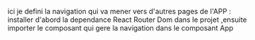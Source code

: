 ici je defini la navigation qui va mener vers d'autres pages de l'APP : installer d'abord la dependance React Router Dom dans le projet ,ensuite importer le composant qui gere la navigation dans le composant App 